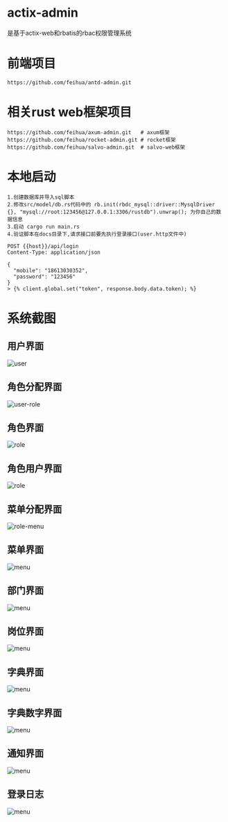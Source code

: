 # actix-admin

是基于actix-web和rbatis的rbac权限管理系统

# 前端项目

```
https://github.com/feihua/antd-admin.git
```

# 相关rust web框架项目
```
https://github.com/feihua/axum-admin.git   # axum框架
https://github.com/feihua/rocket-admin.git # rocket框架
https://github.com/feihua/salvo-admin.git  # salvo-web框架
```

# 本地启动

```
1.创建数据库并导入sql脚本
2.修改src/model/db.rs代码中的 rb.init(rbdc_mysql::driver::MysqlDriver {}, "mysql://root:123456@127.0.0.1:3306/rustdb").unwrap(); 为你自己的数据信息
3.启动 cargo run main.rs
4.验证脚本在docs目录下,请求接口前要先执行登录接口(user.http文件中)

POST {{host}}/api/login
Content-Type: application/json

{
  "mobile": "18613030352",
  "password": "123456"
}
> {% client.global.set("token", response.body.data.token); %}

```

# 系统截图

## 用户界面

![user](docs/images/user.jpg)

## 角色分配界面

![user-role](docs/images/user_role.jpg)

## 角色界面

![role](docs/images/role.jpg)

## 角色用户界面

![role](docs/images/role_user.jpg)

## 菜单分配界面

![role-menu](docs/images/role_menu.jpg)

## 菜单界面

![menu](docs/images/menu.jpg)

## 部门界面

![menu](docs/images/dept.jpg)

## 岗位界面

![menu](docs/images/post.jpg)

## 字典界面

![menu](docs/images/dict.jpg)

## 字典数字界面

![menu](docs/images/dict_data.jpg)

## 通知界面

![menu](docs/images/notice.jpg)

## 登录日志

![menu](docs/images/login_log.jpg)
